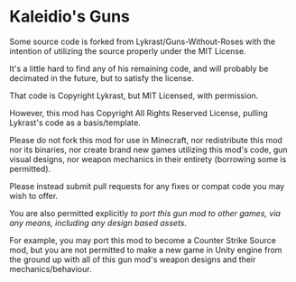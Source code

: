 # Kaleidio's Guns

Some source code is forked from Lykrast/Guns-Without-Roses with the intention of utilizing the source properly under the MIT License.

It's a little hard to find any of his remaining code, and will probably be decimated in the future, but to satisfy the license.

That code is Copyright Lykrast, but MIT Licensed, with permission.

However, this mod has Copyright All Rights Reserved License, pulling Lykrast's code as a basis/template.

Please do not fork this mod for use in Minecraft, nor redistribute this mod nor its binaries, nor create brand new games utilizing this mod's code, gun visual designs, nor weapon mechanics in their entirety (borrowing some is permitted).

Please instead submit pull requests for any fixes or compat code you may wish to offer.

You are also permitted explicitly *to port this gun mod to other games, via any means, including any design based assets.*

For example, you may port this mod to become a Counter Strike Source mod, but you are not permitted to make a new game in Unity engine from the ground up with all of this gun mod's weapon designs and their mechanics/behaviour.
